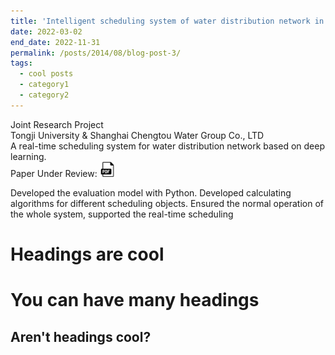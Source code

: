 ```yaml
---
title: 'Intelligent scheduling system of water distribution network in eastern Qingpu District of Shanghai'
date: 2022-03-02
end_date: 2022-11-31
permalink: /posts/2014/08/blog-post-3/
tags:
  - cool posts
  - category1
  - category2
---
```

Joint Research Project <br>
Tongji University & Shanghai Chengtou Water Group Co., LTD <br>
A real-time scheduling system for water distribution network based on deep learning.<br>
Paper Under Review: <a href="https://drive.google.com/file/d/10OSauLEA8AAQV-ZF5r4UX-VKG46VetBl/view?usp=sharing" target="_blank" rel="noopener noreferrer">
  <img src="/images/pdf-icon.png" alt="PDF icon">
</a>

Developed the evaluation model with Python.
Developed calculating algorithms for different scheduling objects.
Ensured the normal operation of the whole system, supported the real-time scheduling




Headings are cool
======

You can have many headings
======

Aren't headings cool?
------
